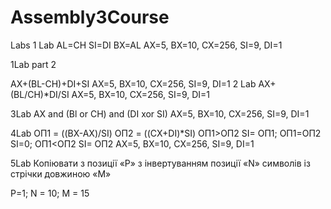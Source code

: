 # Assembly3Course
Labs
1 Lab
AL=CH
SI=DI
BX=AL
AX=5, BX=10, CX=256, SI=9, DI=1 

1Lab part 2

AX+(BL-CH)+DI+SI
AX=5, BX=10, CX=256, SI=9, DI=1 
2 Lab
AX+(BL/CH)*DI/SI
AX=5, BX=10, CX=256, SI=9, DI=1 

3Lab
AX and (Bl or CH) and (DI xor SI)
AX=5, BX=10, CX=256, SI=9, DI=1 

4Lab
ОП1 = ((BX-AX)/SI) 
ОП2 = ((CX+DI)*SI)
ОП1>ОП2 SI= ОП1; 
ОП1=ОП2 SI=0;
ОП1<ОП2 SI= ОП2
AX=5, BX=10, CX=256, SI=9, DI=1 

5Lab
Копіювати з позиції «P» з інвертуванням позиції «N» символів із стрічки довжиною «M»

P=1; N = 10; M = 15
